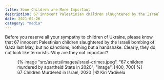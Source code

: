 ```yaml
---
title: Some Children are More Important
description: 67 innocent Palestinian children slaughtered by the Israeli bombing of Gaza last May, but no sanctions nothing but a handshake
date: 2021-02-26
category: "media"
---
```


Before you reserve all your sympathy to children of Ukraine, please know that 67 innocent Palestinian children slaughtered by the Israeli bombing of Gaza last May, but no sanctions, nothing but a handshake. Clearly, they do not look like terrorists. Why are they not important?

<!-- excerpt -->

<figure>
{% image "src/assets/images/israel-crimes.jpeg", "67 children murdered by apartheid State in 2020", "image", [400, 700] %}
<figcaption>67 Children Murdered in Israel, 2020 | © Kiri Vadivelu</figcaption>
</figure>
